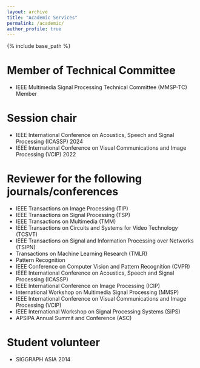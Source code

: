 ```yaml
---
layout: archive
title: "Academic Services"
permalink: /academic/
author_profile: true
---
```


{% include base_path %}

<!-- {% for post in site.teaching reversed %}
  {% include archive-single.html %}
{% endfor %} -->

Member of Technical Committee
======
* IEEE Multimedia Signal Processing Technical Committee (MMSP-TC) Member

Session chair
======
* IEEE International Conference on Acoustics, Speech and Signal Processing (ICASSP) 2024
* IEEE International Conference on Visual Communications and Image Processing (VCIP) 2022

Reviewer for the following journals/conferences
======
* IEEE Transactions on Image Processing (TIP)
* IEEE Transactions on Signal Processing (TSP)
* IEEE Transactions on Multimedia (TMM)
* IEEE Transactions on Circuits and Systems for Video Technology (TCSVT)
* IEEE Transactions on Signal and Information Processing over Networks (TSIPN)
* Transactions on Machine Learning Research (TMLR)
* Pattern Recognition
* IEEE Conference on Computer Vision and Pattern Recognition (CVPR)
* IEEE International Conference on Acoustics, Speech and Signal Processing (ICASSP)
* IEEE International Conference on Image Processing (ICIP)
* International Workshop on Multimedia Signal Processing (MMSP)
* IEEE International Conference on Visual Communications and Image Processing (VCIP)
* IEEE International Workshop on Signal Processing Systems (SiPS)
* APSIPA Annual Summit and Conference (ASC)

Student volunteer
======
* SIGGRAPH ASIA 2014